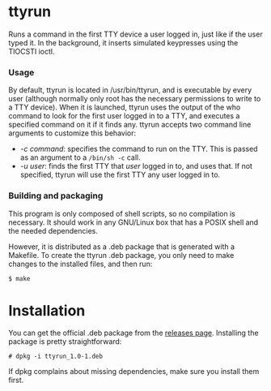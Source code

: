 # ttyrun
Runs a command in the first TTY device a user logged in, just like if the user typed it. In the background, it inserts simulated keypresses using the TIOCSTI ioctl.

### Usage
By default, ttyrun is located in /usr/bin/ttyrun, and is executable by every user (although normally only root has the necessary permissions to write to a TTY device). When it is launched, ttyrun uses the output of the who command to look for the first user logged in to a TTY, and executes a specified command on it if it finds any. ttyrun accepts two command line arguments to customize this behavior:

* _-c command_: specifies the command to run on the TTY. This is passed as an argument to a `/bin/sh -c` call.
* _-u user_: finds the first TTY that _user_ logged in to, and uses that. If not specified, ttyrun will use the first TTY any user logged in to.

### Building and packaging
This program is only composed of shell scripts, so no compilation is necessary. It should work in any GNU/Linux box that has a POSIX shell and the needed dependencies.

However, it is distributed as a .deb package that is generated with a Makefile. To create the ttyrun .deb package, you only need to make changes to the installed files, and then run:

```console
$ make
```

# Installation
You can get the official .deb package from the [releases page](https://github.com/AlexTMjugador/ttyrun/releases). Installing the package is pretty straightforward:

```console
# dpkg -i ttyrun_1.0-1.deb
```

If dpkg complains about missing dependencies, make sure you install them first.
